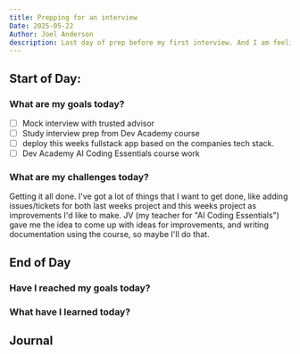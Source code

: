 ```yaml
---
title: Prepping for an interview
Date: 2025-05-22
Author: Joel Anderson
description: Last day of prep before my first interview. And I am feeling good about the prepperation I have done.
---
```


## Start of Day:

### What are my goals today?
- [ ] Mock interview with trusted advisor
- [ ] Study interview prep from Dev Academy course
- [ ] deploy this weeks fullstack app based on the companies tech stack.
- [ ] Dev Academy AI Coding Essentials course work

### What are my challenges today?
Getting it all done. I've got a lot of things that I want to get done, like adding issues/tickets for both last weeks project and this weeks project as improvements I'd like to make. JV (my teacher for "AI Coding Essentials") gave me the idea to come up with ideas for improvements, and writing documentation using the course, so maybe I'll do that.

## End of Day

### Have I reached my goals today?

### What have I learned today?

## Journal

